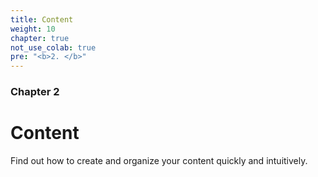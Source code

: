 ```yaml
---
title: Content
weight: 10
chapter: true
not_use_colab: true
pre: "<b>2. </b>"
---
```


### Chapter 2

# Content

Find out how to create and organize your content quickly and intuitively.
